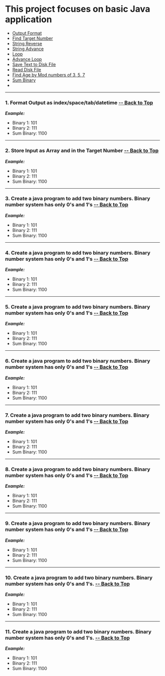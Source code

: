 <html lang="en">
    <head>
        <meta http-equiv="Content-Type" content="text/html;charset=UTF-8">
        <title>Document</title>
    </head>
    <body>
        <div id="top">
            <h1>This project focuses on basic Java application</h1>
            <ul>
                <li><a href="#topic1">Output Format</a></li>
                <li><a href="#topic2">Find Target Number</a>
                <li><a href="#topic3">String Reverse</a>
                <li><a href="#topic4">String Advance</a></li>
                <li><a href="#topic5">Loop</a></li>
                <li><a href="#topic6">Advance Loop</a></li>
                <li><a href="#topic7">Save Text to Disk File</a></li>
                <li><a href="#topic8">Read Disk File</a></li>
                <li><a href="#topic9">Find Age by Mod numbers of 3, 5, 7</a></li>
                <li><a href="#topic10">Sum Binary</a></li>
                <li><a href="#topic11"></a></li>
            </ul>
        </div>
        <hr>
        <div>
            <div id="topic1">
                <h3>1. Format Output as index/space/tab/datetime <a href="#top">-- Back to Top</a></h3>
                <b><i> Example:</i></b>
                 <ul>
                    <li>Binary 1: 101</li>
                    <li>Binary 2: 111</li>
                    <li>Sum Binary: 1100</li>
                </ul>
            </div>
            <hr>
            <div id="topic2">
                <h3>2. Store Input as Array and in the Target Number <a href="#top">-- Back to Top</a></h3>
                <b><i> Example:</i></b>
                 <ul>
                    <li>Binary 1: 101</li>
                    <li>Binary 2: 111</li>
                    <li>Sum Binary: 1100</li>
                </ul>
            </div>
            <hr>
            <div id="topic3">
                <h3>3. Create a java program to add two binary numbers. Binary number system has only 0's and 1's <a href="#top">-- Back to Top</a></h3>
                <b><i> Example:</i></b>
                 <ul>
                    <li>Binary 1: 101</li>
                    <li>Binary 2: 111</li>
                    <li>Sum Binary: 1100</li>
                </ul>
            </div>
            <hr>
            <div id="topic4">
                <h3>4. Create a java program to add two binary numbers. Binary number system has only 0's and 1's <a href="#top">-- Back to Top</a></h3>
                <b><i> Example:</i></b>
                 <ul>
                    <li>Binary 1: 101</li>
                    <li>Binary 2: 111</li>
                    <li>Sum Binary: 1100</li>
                </ul>
            </div>
            <hr>
            <div id="topic5">
                <h3>5. Create a java program to add two binary numbers. Binary number system has only 0's and 1's <a href="#top">-- Back to Top</a></h3>
                <b><i> Example:</i></b>
                 <ul>
                    <li>Binary 1: 101</li>
                    <li>Binary 2: 111</li>
                    <li>Sum Binary: 1100</li>
                </ul>
            </div>
            <hr>
            <div id="topic6">
                <h3>6. Create a java program to add two binary numbers. Binary number system has only 0's and 1's <a href="#top">-- Back to Top</a></h3>
                <b><i> Example:</i></b>
                 <ul>
                    <li>Binary 1: 101</li>
                    <li>Binary 2: 111</li>
                    <li>Sum Binary: 1100</li>
                </ul>
            </div>
            <hr>
            <div id="topic7">
                <h3>7. Create a java program to add two binary numbers. Binary number system has only 0's and 1's <a href="#top">-- Back to Top</a></h3>
                <b><i> Example:</i></b>
                 <ul>
                    <li>Binary 1: 101</li>
                    <li>Binary 2: 111</li>
                    <li>Sum Binary: 1100</li>
                </ul>
            </div>
            <hr>
            <div id="topic8">
                <h3>8. Create a java program to add two binary numbers. Binary number system has only 0's and 1's <a href="#top">-- Back to Top</a></h3>
                <b><i> Example:</i></b>
                 <ul>
                    <li>Binary 1: 101</li>
                    <li>Binary 2: 111</li>
                    <li>Sum Binary: 1100</li>
                </ul>
            </div>
            <hr>
            <div id="topic9">
                <h3>9. Create a java program to add two binary numbers. Binary number system has only 0's and 1's <a href="#top">-- Back to Top</a></h3>
                <b><i> Example:</i></b>
                 <ul>
                    <li>Binary 1: 101</li>
                    <li>Binary 2: 111</li>
                    <li>Sum Binary: 1100</li>
                </ul>
            </div>
            <hr>
            <div id="topic10">
                <h3>10. Create a java program to add two binary numbers. Binary number system has only 0's and 1's. <a href="#top">-- Back to Top</a></h3>
                <b><i> Example:</i></b>
                 <ul>
                    <li>Binary 1: 101</li>
                    <li>Binary 2: 111</li>
                    <li>Sum Binary: 1100</li>
                </ul>
            </div>
            <hr>
            <div id="topic11">
                <h3>11. Create a java program to add two binary numbers. Binary number system has only 0's and 1's. <a href="#top">-- Back to Top</a></h3>
                <b><i> Example:</i></b>
                 <ul>
                    <li>Binary 1: 101</li>
                    <li>Binary 2: 111</li>
                    <li>Sum Binary: 1100</li>
                </ul>
            </div>
        </div>
    </body>
</html>